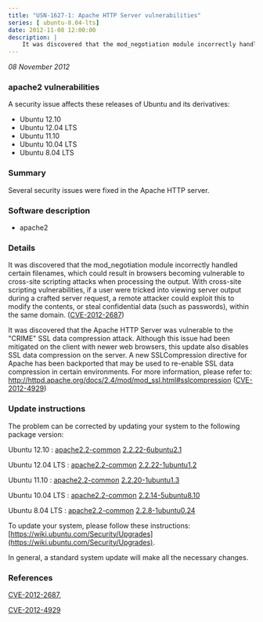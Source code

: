 ```yaml
---
title: "USN-1627-1: Apache HTTP Server vulnerabilities"
series: [ ubuntu-8.04-lts]
date: 2012-11-08 12:00:00
description: |
    It was discovered that the mod_negotiation module incorrectly handled certain filenames, which could result in browsers becoming vulnerable to cross-site scripting attacks when processing the output. With cross-site scripting vulnerabilities, if a user were tricked into viewing server output during a crafted server request, a remote attacker could exploit this to modify the contents, or steal confidential data (such as passwords), within the same domain. ([CVE-2012-2687](http://people.ubuntu.com/~ubuntu-security/cve/CVE-2012-2687))
--- 
```

 
 

*08 November 2012*

### apache2 vulnerabilities

A security issue affects these releases of Ubuntu and its derivatives:

* Ubuntu 12.10
* Ubuntu 12.04 LTS
* Ubuntu 11.10
* Ubuntu 10.04 LTS
* Ubuntu 8.04 LTS

### Summary

Several security issues were fixed in the Apache HTTP server. 

### Software description

* apache2 

### Details

It was discovered that the mod_negotiation module incorrectly handled certain filenames, which could result in browsers becoming vulnerable to cross-site scripting attacks when processing the output. With cross-site scripting vulnerabilities, if a user were tricked into viewing server output during a crafted server request, a remote attacker could exploit this to modify the contents, or steal confidential data (such as passwords), within the same domain. ([CVE-2012-2687](http://people.ubuntu.com/~ubuntu-security/cve/CVE-2012-2687))

It was discovered that the Apache HTTP Server was vulnerable to the &quot;CRIME&quot; SSL data compression attack. Although this issue had been mitigated on the client with newer web browsers, this update also disables SSL data compression on the server. A new SSLCompression directive for Apache has been backported that may be used to re-enable SSL data compression in certain environments. For more information, please refer to: http://httpd.apache.org/docs/2.4/mod/mod_ssl.html#sslcompression ([CVE-2012-4929](http://people.ubuntu.com/~ubuntu-security/cve/CVE-2012-4929)) 

### Update instructions

The problem can be corrected by updating your system to the following package version:

Ubuntu 12.10
 : [apache2.2-common](https://launchpad.net/ubuntu/+source/apache2) <span> [2.2.22-6ubuntu2.1](https://launchpad.net/ubuntu/+source/apache2/2.2.22-6ubuntu2.1) </span> 

Ubuntu 12.04 LTS
 : [apache2.2-common](https://launchpad.net/ubuntu/+source/apache2) <span> [2.2.22-1ubuntu1.2](https://launchpad.net/ubuntu/+source/apache2/2.2.22-1ubuntu1.2) </span> 

Ubuntu 11.10
 : [apache2.2-common](https://launchpad.net/ubuntu/+source/apache2) <span> [2.2.20-1ubuntu1.3](https://launchpad.net/ubuntu/+source/apache2/2.2.20-1ubuntu1.3) </span> 

Ubuntu 10.04 LTS
 : [apache2.2-common](https://launchpad.net/ubuntu/+source/apache2) <span> [2.2.14-5ubuntu8.10](https://launchpad.net/ubuntu/+source/apache2/2.2.14-5ubuntu8.10) </span> 

Ubuntu 8.04 LTS
 : [apache2.2-common](https://launchpad.net/ubuntu/+source/apache2) <span> [2.2.8-1ubuntu0.24](https://launchpad.net/ubuntu/+source/apache2/2.2.8-1ubuntu0.24) </span> 

To update your system, please follow these instructions: [https://wiki.ubuntu.com/Security/Upgrades](https://wiki.ubuntu.com/Security/Upgrades).

In general, a standard system update will make all the necessary changes. 

### References

 
 [CVE-2012-2687](http://people.ubuntu.com/~ubuntu-security/cve/CVE-2012-2687), 

 [CVE-2012-4929](http://people.ubuntu.com/~ubuntu-security/cve/CVE-2012-4929)
 

